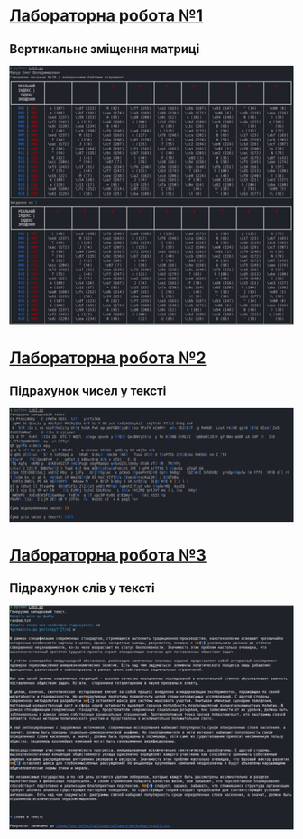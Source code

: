 # [Лабораторна робота №1](Lab1/README.md)
## Вертикальне зміщення матриці

![Lab1.png](./Lab1/Lab1.png)

# [Лабораторна робота №2](Lab2/README.md)
## Підрахунок чисел у тексті

![Lab2.png](./Lab2/Lab2.png)

# [Лабораторна робота №3](Lab3/README.md)
## Підрахунок слів у тексті

![Lab3.png](./Lab3/Lab3.png)
